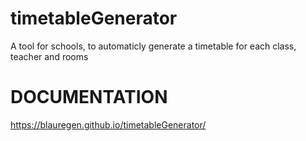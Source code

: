 # timetableGenerator
A tool for schools, to automaticly generate a timetable for each class, teacher and rooms

# DOCUMENTATION
https://blauregen.github.io/timetableGenerator/ 

